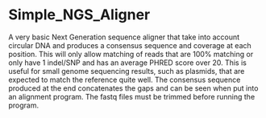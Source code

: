 # Simple_NGS_Aligner
A very basic Next Generation sequence aligner that take into account circular DNA and produces a consensus sequence and coverage at each position. This will only allow matching of reads that are 100% matching or only have 1 indel/SNP and has an average PHRED score over 20. This is useful for small genome sequencing results, such as plasmids, that are expected to match the reference quite well. The consensus sequence produced at the end concatenates the gaps and can be seen when put into an alignment program. The fastq files must be trimmed before running the program. 
